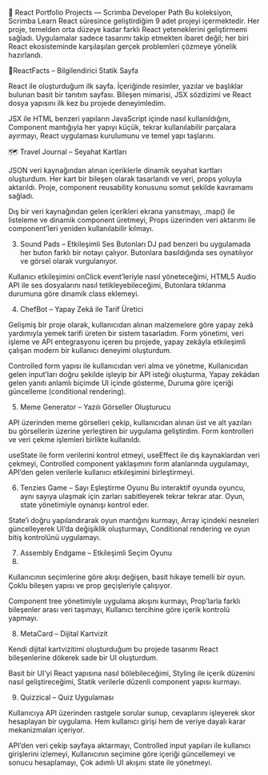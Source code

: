 🎯 React Portfolio Projects — Scrimba Developer Path
Bu koleksiyon, Scrimba Learn React süresince geliştirdiğim 9 adet projeyi içermektedir. Her proje, temelden orta düzeye kadar farklı React yeteneklerini geliştirmemi sağladı. Uygulamalar sadece tasarımı takip etmekten ibaret değil; her biri React ekosisteminde karşılaşılan gerçek problemleri çözmeye yönelik hazırlandı.

📘ReactFacts – Bilgilendirici Statik Sayfa

React ile oluşturduğum ilk sayfa. İçeriğinde resimler, yazılar ve başlıklar bulunan basit bir tanıtım sayfası. Bileşen mimarisi, JSX sözdizimi ve React dosya yapısını ilk kez bu projede deneyimledim.

JSX ile HTML benzeri yapıların JavaScript içinde nasıl kullanıldığını,
Component mantığıyla her yapıyı küçük, tekrar kullanılabilir parçalara ayırmayı,
React uygulaması kurulumunu ve temel yapı taşlarını.


🗺️ Travel Journal – Seyahat Kartları
   
JSON veri kaynağından alınan içeriklerle dinamik seyahat kartları oluşturdum. Her kart bir bileşen olarak tasarlandı ve veri, props yoluyla aktarıldı. Proje, component reusability konusunu somut şekilde kavramamı sağladı.

Dış bir veri kaynağından gelen içerikleri ekrana yansıtmayı,
.map() ile listeleme ve dinamik component üretmeyi,
Props üzerinden veri aktarımı ile component’leri yeniden kullanılabilir kılmayı.

3. Sound Pads – Etkileşimli Ses Butonları
DJ pad benzeri bu uygulamada her buton farklı bir notayı çalıyor. Butonlara basıldığında ses oynatılıyor ve görsel olarak vurgulanıyor.

Kullanıcı etkileşimini onClick event’leriyle nasıl yöneteceğimi,
HTML5 Audio API ile ses dosyalarını nasıl tetikleyebileceğimi,
Butonlara tıklanma durumuna göre dinamik class eklemeyi.

4. ChefBot – Yapay Zekâ ile Tarif Üretici

Gelişmiş bir proje olarak, kullanıcıdan alınan malzemelere göre yapay zekâ yardımıyla yemek tarifi üreten bir sistem tasarladım. Form yönetimi, veri işleme ve API entegrasyonu içeren bu projede, yapay zekâyla etkileşimli çalışan modern bir kullanıcı deneyimi oluşturdum.

Controlled form yapısı ile kullanıcıdan veri alma ve yönetme,
Kullanıcıdan gelen input’ları doğru şekilde işleyip bir API isteği oluşturma,
Yapay zekâdan gelen yanıtı anlamlı biçimde UI içinde gösterme,
Duruma göre içeriği güncelleme (conditional rendering).

5. Meme Generator – Yazılı Görseller Oluşturucu
   
API üzerinden meme görselleri çekip, kullanıcıdan alınan üst ve alt yazıları bu görsellerin üzerine yerleştiren bir uygulama geliştirdim. Form kontrolleri ve veri çekme işlemleri birlikte kullanıldı.

useState ile form verilerini kontrol etmeyi,
useEffect ile dış kaynaklardan veri çekmeyi,
Controlled component yaklaşımını form alanlarında uygulamayı,
API’den gelen verilerle kullanıcı etkileşimini birleştirmeyi.

6. Tenzies Game – Sayı Eşleştirme Oyunu
Bu interaktif oyunda oyuncu, aynı sayıya ulaşmak için zarları sabitleyerek tekrar tekrar atar. Oyun, state yönetimiyle oynanışı kontrol eder.

State’i doğru yapılandırarak oyun mantığını kurmayı,
Array içindeki nesneleri güncelleyerek UI’da değişiklik oluşturmayı,
Conditional rendering ve oyun bitiş kontrolünü uygulamayı.

7. Assembly Endgame – Etkileşimli Seçim Oyunu
8. 
Kullanıcının seçimlerine göre akışı değişen, basit hikaye temelli bir oyun. Çoklu bileşen yapısı ve prop geçişleriyle çalışıyor.

Component tree yönetimiyle uygulama akışını kurmayı,
Prop’larla farklı bileşenler arası veri taşımayı,
Kullanıcı tercihine göre içerik kontrolü yapmayı.

8. MetaCard – Dijital Kartvizit
   
Kendi dijital kartvizitimi oluşturduğum bu projede tasarımı React bileşenlerine dökerek sade bir UI oluşturdum.

Basit bir UI’yi React yapısına nasıl bölebileceğimi,
Styling ile içerik düzenini nasıl geliştireceğimi,
Statik verilerle düzenli component yapısı kurmayı.

9. Quizzical – Quiz Uygulaması

Kullanıcıya API üzerinden rastgele sorular sunup, cevaplarını işleyerek skor hesaplayan bir uygulama. Hem kullanıcı girişi hem de veriye dayalı karar mekanizmaları içeriyor.

API’den veri çekip sayfaya aktarmayı,
Controlled input yapıları ile kullanıcı girişlerini izlemeyi,
Kullanıcının seçimine göre içeriği güncellemeyi ve sonucu hesaplamayı,
Çok adımlı UI akışını state ile yönetmeyi.
